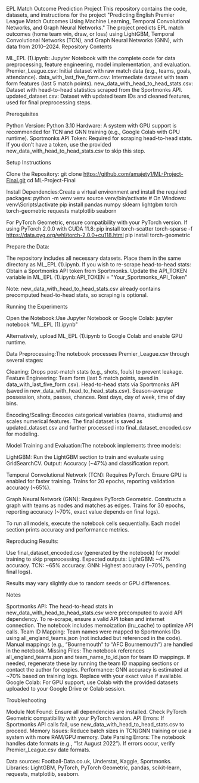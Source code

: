 EPL Match Outcome Prediction Project
This repository contains the code, datasets, and instructions for the project "Predicting English Premier League Match Outcomes Using Machine Learning, Temporal Convolutional Networks, and Graph Neural Networks." The project predicts EPL match outcomes (home team win, draw, or loss) using LightGBM, Temporal Convolutional Networks (TCN), and Graph Neural Networks (GNN), with data from 2010–2024.
Repository Contents

ML_EPL (1).ipynb: Jupyter Notebook with the complete code for data preprocessing, feature engineering, model implementation, and evaluation.
Premier_League.csv: Initial dataset with raw match data (e.g., teams, goals, attendance).
data_with_last_five_form.csv: Intermediate dataset with team form features (last 5 match points).
new_data_with_head_to_head_stats.csv: Dataset with head-to-head statistics scraped from the Sportmonks API.
updated_dataset.csv: Dataset with updated team IDs and cleaned features, used for final preprocessing steps.

Prerequisites

Python Version: Python 3.10
Hardware: A system with GPU support is recommended for TCN and GNN training (e.g., Google Colab with GPU runtime).
Sportmonks API Token: Required for scraping head-to-head stats. If you don’t have a token, use the provided new_data_with_head_to_head_stats.csv to skip this step.

Setup Instructions

Clone the Repository:
git clone https://github.com/amajety1/ML-Project-Final.git
cd ML-Project-Final


Install Dependencies:Create a virtual environment and install the required packages:
python -m venv venv
source venv/bin/activate  # On Windows: venv\Scripts\activate
pip install pandas numpy sklearn lightgbm torch torch-geometric requests matplotlib seaborn

For PyTorch Geometric, ensure compatibility with your PyTorch version. If using PyTorch 2.0.0 with CUDA 11.8:
pip install torch-scatter torch-sparse -f https://data.pyg.org/whl/torch-2.0.0+cu118.html
pip install torch-geometric


Prepare the Data:

The repository includes all necessary datasets. Place them in the same directory as ML_EPL (1).ipynb.
If you wish to re-scrape head-to-head stats:
Obtain a Sportmonks API token from Sportmonks.
Update the API_TOKEN variable in ML_EPL (1).ipynb:API_TOKEN = "Your_Sportmonks_API_Token"


Note: new_data_with_head_to_head_stats.csv already contains precomputed head-to-head stats, so scraping is optional.





Running the Experiments

Open the Notebook:Use Jupyter Notebook or Google Colab:
jupyter notebook "ML_EPL (1).ipynb"

Alternatively, upload ML_EPL (1).ipynb to Google Colab and enable GPU runtime.

Data Preprocessing:The notebook processes Premier_League.csv through several stages:

Cleaning: Drops post-match stats (e.g., shots, fouls) to prevent leakage.
Feature Engineering:
Team form (last 5 match points, saved in data_with_last_five_form.csv).
Head-to-head stats via Sportmonks API (saved in new_data_with_head_to_head_stats.csv).
Season-average possession, shots, passes, chances.
Rest days, day of week, time of day bins.


Encoding/Scaling: Encodes categorical variables (teams, stadiums) and scales numerical features.
The final dataset is saved as updated_dataset.csv and further processed into final_dataset_encoded.csv for modeling.


Model Training and Evaluation:The notebook implements three models:

LightGBM:
Run the LightGBM section to train and evaluate using GridSearchCV.
Output: Accuracy (~47%) and classification report.


Temporal Convolutional Network (TCN):
Requires PyTorch. Ensure GPU is enabled for faster training.
Trains for 20 epochs, reporting validation accuracy (~65%).


Graph Neural Network (GNN):
Requires PyTorch Geometric. Constructs a graph with teams as nodes and matches as edges.
Trains for 30 epochs, reporting accuracy (~70%, exact value depends on final logs).



To run all models, execute the notebook cells sequentially. Each model section prints accuracy and performance metrics.

Reproducing Results:

Use final_dataset_encoded.csv (generated by the notebook) for model training to skip preprocessing.
Expected outputs:
LightGBM: ~47% accuracy.
TCN: ~65% accuracy.
GNN: Highest accuracy (~70%, pending final logs).


Results may vary slightly due to random seeds or GPU differences.



Notes

Sportmonks API: The head-to-head stats in new_data_with_head_to_head_stats.csv were precomputed to avoid API dependency. To re-scrape, ensure a valid API token and internet connection. The notebook includes memoization (lru_cache) to optimize API calls.
Team ID Mapping: Team names were mapped to Sportmonks IDs using all_england_teams.json (not included but referenced in the code). Manual mappings (e.g., “Bournemouth” to “AFC Bournemouth”) are handled in the notebook.
Missing Files: The notebook references all_england_teams.json and team_name_to_id.json for team ID mappings. If needed, regenerate these by running the team ID mapping sections or contact the author for copies.
Performance: GNN accuracy is estimated at ~70% based on training logs. Replace with your exact value if available.
Google Colab: For GPU support, use Colab with the provided datasets uploaded to your Google Drive or Colab session.

Troubleshooting

Module Not Found: Ensure all dependencies are installed. Check PyTorch Geometric compatibility with your PyTorch version.
API Errors: If Sportmonks API calls fail, use new_data_with_head_to_head_stats.csv to proceed.
Memory Issues: Reduce batch sizes in TCN/GNN training or use a system with more RAM/GPU memory.
Date Parsing Errors: The notebook handles date formats (e.g., “1st August 2022”). If errors occur, verify Premier_League.csv date formats.


Data sources: Football-Data.co.uk, Understat, Kaggle, Sportmonks.
Libraries: LightGBM, PyTorch, PyTorch Geometric, pandas, scikit-learn, requests, matplotlib, seaborn.

